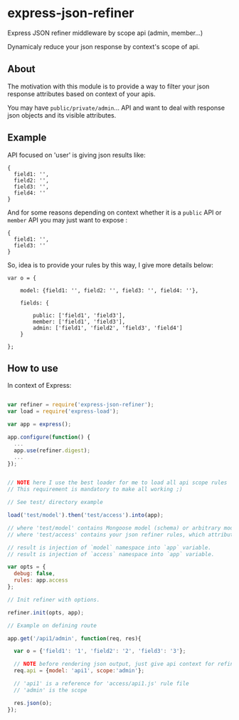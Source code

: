 express-json-refiner
====================

Express JSON refiner middleware by scope api (admin, member...)

Dynamicaly reduce your json response by context's scope of api.

## About

The motivation with this module is to provide a way to filter your json response attributes based on context of your apis.

You may have `public/private/admin`... API and want to deal with response json objects and its visible attributes.

## Example

API focused on 'user' is giving json results like:

```
{
  field1: '',
  field2: '',
  field3: '',
  field4: ''
}
```

And for some reasons depending on context whether it is a `public` API or `member` API you may just want to expose :

```
{
  field1: '',
  field3: ''
}
```

So, idea is to provide your rules by this way, I give more details below:

```
var o = {

	model: {field1: '', field2: '', field3: '', field4: ''},

	fields: {

		public: ['field1', 'field3'],
        member: ['field1', 'field3'],
        admin: ['field1', 'field2', 'field3', 'field4']
  	}
  
};
```

## How to use

In context of Express:

```javascript

var refiner = require('express-json-refiner');
var load = require('express-load');

var app = express();

app.configure(function() {      
  ...
  app.use(refiner.digest);
  ...
});    


// NOTE here I use the best loader for me to load all api scope rules 'express-load'
// This requirement is mandatory to make all working ;)

// See test/ directory example

load('test/model').then('test/access').into(app);

// where 'test/model' contains Mongoose model (schema) or arbitrary model
// where 'test/access' contains your json refiner rules, which attributes to keep for each context.

// result is injection of `model` namespace into `app` variable.
// result is injection of `access` namespace into `app` variable.

var opts = {
  debug: false,
  rules: app.access
};

// Init refiner with options.

refiner.init(opts, app);

// Example on defining route

app.get('/api1/admin', function(req, res){

  var o = {'field1': '1', 'field2': '2', 'field3': '3'};

  // NOTE before rendering json output, just give api context for refiner to apply.
  req.api = {model: 'api1', scope:'admin'};

  // 'api1' is a reference for 'access/api1.js' rule file
  // 'admin' is the scope

  res.json(o);
});

```
